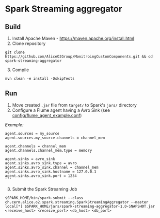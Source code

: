 # Spark Streaming aggregator

## Build
1. Install Apache Maven - https://maven.apache.org/install.html
2. Clone repository
 ~~~
 git clone https://github.com/AliceO2Group/MonitroingCustomComponents.git && cd spark-streaming-aggregator  
 ~~~
3. Compile
 ~~~
 mvn clean -e install -DskipTests
 ~~~
## Run
1. Move created `.jar` file from `target/` to Spark's `jars/` directory
2. Configure a Flume agent having a Avro Sink (see [config/flume_agent_example.conf](config/flume_agent_example.conf))

*Example:*
 ~~~
agent.sources = my_source
agent.sources.my_source.channels = channel_mem

agent.channels = channel_mem
agent.channels.channel_mem.type = memory

agent.sinks = avro_sink
agent.sinks.avro_sink.type = avro
agent.sinks.avro_sink.channel = channel_mem
agent.sinks.avro_sink.hostname = 127.0.0.1
agent.sinks.avro_sink.port = 1234
```
 ~~~
3. Submit the Spark Streaming Job
 ~~~
 $SPARK_HOME/bin/spark-submit --class ch.cern.alice.o2.spark.streaming.SparkStreamingAggregator --master local[*] $SPARK_HOME/jars/spark-streaming-aggregator-1.0-SNAPSHOT.jar <receive_host> <receive_port> <db_host> <db_port>

 ~~~
